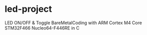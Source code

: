 # led-project
LED ON/OFF &amp; Toggle BareMetalCoding with ARM  Cortex M4 Core STM32F466 Nucleo64-F446RE in C 
